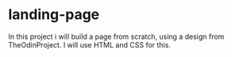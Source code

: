 # landing-page
In this project i will build a page from scratch, using a design from TheOdinProject. I will use HTML and CSS for this.
